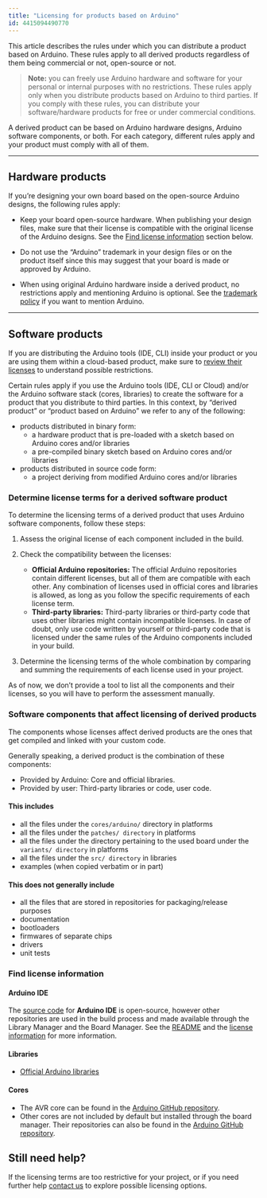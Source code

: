 ```yaml
---
title: "Licensing for products based on Arduino"
id: 4415094490770
---
```


This article describes the rules under which you can distribute a product based on Arduino. These rules apply to all derived products regardless of them being commercial or not, open-source or not.

> **Note:** you can freely use Arduino hardware and software for your personal or internal purposes with no restrictions. These rules apply only when you distribute products based on Arduino to third parties. If you comply with these rules, you can distribute your software/hardware products for free or under commercial conditions.

A derived product can be based on Arduino hardware designs, Arduino software components, or both. For each category, different rules apply and your product must comply with all of them.

---

## Hardware products

If you’re designing your own board based on the open-source Arduino designs, the following rules apply:

* Keep your board open-source hardware. When publishing your design files, make sure that their license is compatible with the original license of the Arduino designs. See the [Find license information](#find-license-information) section below.

* Do not use the “Arduino” trademark in your design files or on the product itself since this may suggest that your board is made or approved by Arduino.

* When using original Arduino hardware inside a derived product, no restrictions apply and mentioning Arduino is optional. See the [trademark policy](https://www.arduino.cc/en/trademark) if you want to mention Arduino.

---

## Software products

If you are distributing the Arduino tools (IDE, CLI) inside your product or you are using them within a cloud-based product, make sure to [review their licenses](#find-licence-information) to understand possible restrictions.

Certain rules apply if you use the Arduino tools (IDE, CLI or Cloud) and/or the Arduino software stack (cores, libraries) to create the software for a product that you distribute to third parties. In this context, by “derived product” or “product based on Arduino” we refer to any of the following:

* products distributed in binary form:
  * a hardware product that is pre-loaded with a sketch based on Arduino cores and/or libraries
  * a pre-compiled binary sketch based on Arduino cores and/or libraries
* products distributed in source code form:
  * a project deriving from modified Arduino cores and/or libraries

### Determine license terms for a derived software product

To determine the licensing terms of a derived product that uses Arduino software components, follow these steps:

1. Assess the original license of each component included in the build.
2. Check the compatibility between the licenses:

   * **Official Arduino repositories:** The official Arduino repositories contain different licenses, but all of them are compatible with each other. Any combination of licenses used in official cores and libraries is allowed, as long as you follow the specific requirements of each license term.
   * **Third-party libraries:** Third-party libraries or third-party code that uses other libraries might contain incompatible licenses. In case of doubt, only use code written by yourself or third-party code that is licensed under the same rules of the Arduino components included in your build.

3. Determine the licensing terms of the whole combination by comparing and summing the requirements of each license used in your project.

As of now, we don’t provide a tool to list all the components and their licenses, so you will have to perform the assessment manually.

### Software components that affect licensing of derived products

The components whose licenses affect derived products are the ones that get compiled and linked with your custom code.

Generally speaking, a derived product is the combination of these components:

* Provided by Arduino: Core and official libraries.
* Provided by user: Third-party libraries or code, user code.

#### This includes

* all the files under the `cores/arduino/` directory in platforms
* all the files under the `patches/ directory` in platforms
* all the files under the directory pertaining to the used board under the `variants/ directory` in platforms
* all the files under the `src/ directory` in libraries
* examples (when copied verbatim or in part)

#### This does not generally include

* all the files that are stored in repositories for packaging/release purposes
* documentation
* bootloaders
* firmwares of separate chips
* drivers
* unit tests

### Find license information

#### Arduino IDE

The [source code](https://github.com/arduino/Arduino) for **Arduino IDE** is open-source, however other repositories are used in the build process and made available through the Library Manager and the Board Manager. See the [README](https://github.com/arduino/Arduino#readme) and the [license information](https://github.com/arduino/Arduino/blob/master/license.txt) for more information.

#### Libraries

* [Official Arduino libraries](https://github.com/arduino-libraries/)

#### Cores

* The AVR core can be found in the [Arduino GitHub repository](https://github.com/arduino/ArduinoCore-avr).
* Other cores are not included by default but installed through the board manager. Their repositories can also be found in the [Arduino GitHub repository](https://github.com/arduino/).

## Still need help?

If the licensing terms are too restrictive for your project, or if you need further help [contact us](mailto:license@arduino.cc) to explore possible licensing options.

